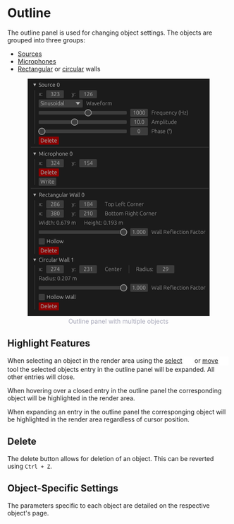 # Outline

The outline panel is used for changing object settings. The objects are grouped into three groups:

- [Sources](../objects/source.md)
- [Microphones](../objects/microphone.md)
- [Rectangular](../objects/rect_wall.md) or [circular](../objects/circ_wall.md) walls

<p style="margin-bottom: 0px; text-align:center">
    <img src="images/outline.png" alt="Outline Panel" />
    <div style="width: 100%; text-align: center; color: #a6a7b8; font-size: 14px;">
        Outline panel with multiple objects
    </div>
</p>

## Highlight Features

When selecting an object in the render area using the [select](../tools/select.md) <img style="vertical-align:middle" src="../tools/images/select.png" alt="Move Tool Icon" height="20em"/> or [move](tools/move.md) <img style="vertical-align:middle" src="../tools/images/move.png" alt="Move Tool Icon" height="20em"/> tool the selected objects entry in the outline panel will be expanded. All other entries will close.

When hovering over a closed entry in the outline panel the corresponding object will be highlighted in the render area.

When expanding an entry in the outline panel the corresponging object will be highlighted in the render area regardless of cursor position.

## Delete

The delete button allows for deletion of an object. This can be reverted using `Ctrl + Z`.

## Object-Specific Settings

The parameters specific to each object are detailed on the respective object's page.